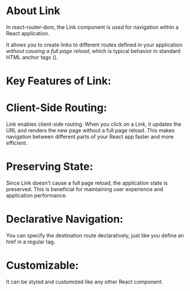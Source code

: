 # About Link

In react-router-dom, the Link component is used for navigation within a React application. 

It allows you to create links to different routes defined in your application <em>without causing a full page reload</em>, which is typical behavior in standard HTML anchor tags (<a>).

# Key Features of Link:

# Client-Side Routing: 
Link enables client-side routing. When you click on a Link, it updates the URL and renders the new page without a full page reload. This makes navigation between different parts of your React app faster and more efficient.

# Preserving State: 
Since Link doesn't cause a full page reload, the application state is preserved. This is beneficial for maintaining user experience and application performance.

# Declarative Navigation: 
You can specify the destination route declaratively, just like you define an href in a regular <a> tag.

# Customizable: 
It can be styled and customized like any other React component.